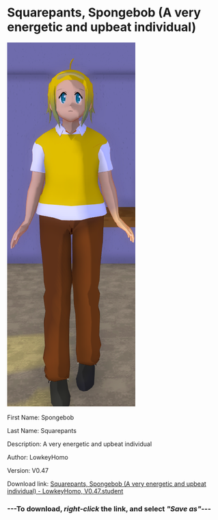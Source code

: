 # Squarepants, Spongebob (A very energetic and upbeat individual)

<img src = "https://raw.githubusercontent.com/Arbiter1223/Daigaku-Gurashi-Custom-Students/master/Students/Files/Squarepants%2C%20Spongebob%20(A%20very%20energetic%20and%20upbeat%20individual).png">

First Name: Spongebob

Last Name: Squarepants

Description: A very energetic and upbeat individual

Author: LowkeyHomo

Version: V0.47

Download link: <a href="https://raw.githubusercontent.com/Arbiter1223/Daigaku-Gurashi-Custom-Students/master/Students/Files/Squarepants%2C%20Spongebob%20(A%20very%20energetic%20and%20upbeat%20individual)%20-%20LowkeyHomo%2C%20V0.47.student">Squarepants, Spongebob (A very energetic and upbeat individual) - LowkeyHomo, V0.47.student</a>

### ---**To download, _right-click_ the link, and select _"Save as"_**---
